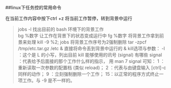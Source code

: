 ##linux下任务控的常用命令

在当前工作内容中按下ctrl +z 将当前工作暂停，转到背景中运行 
> jobs -l 找出目前的 bash 环境下的背景工作   
> bg %数字 让工作在背景下的状态变成运行中
> fg %数字 将背景工作拿到前景来处理 
> kill -9 %2; jobs 将背景工作序号为2强制删除 
> tar -zpcf /tmp/etc.tar.gz /etc & 直接将命令丢到背景中运行的 & 
kill选项与参数： -l ：这个是 L 的小写，列出目前 kill 能够使用的讯号 (signal) 有哪些 
signal ：代表给予后面接的那个工作什么样的指示， 用 man 7 signal 可知：
1 ：重新读取一次参数的配置档 (类似 reload)； 
2 ：代表与由键盘输入 [ctrl]-c 同样的动作； 
9 ：立刻强制删除一个工作； 
15：以正常的程序方式终止一项工作。与 -9 是不一样的。 

